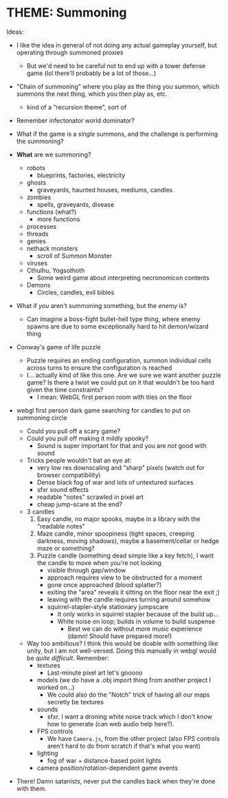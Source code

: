

# THEME: Summoning

Ideas:
 - I like the idea in general of not doing any actual
   gameplay yourself, but operating through summoned proxies
    - But we'd need to be careful not to end up with a tower
      defense game (lol there'll probably be a lot of those...)
 - "Chain of summoning" where you play as the thing you summon, which
   summons the next thing, which you then play as, etc.
    - kind of a "recursion theme", sort of
 - Remember infectonator world dominator?
 - What if the game is a _single_ summons, and the challenge is
   performing the summoning?
 - **What** are we summoning?
    - robots
       - blueprints, factories, electricity
    - ghosts
       - graveyards, haunted houses, mediums, candles
    - zombies
       - spells, graveyards, disease
    - functions (what?)
       - more functions
    - processes
    - threads
    - genies
    - nethack monsters
       - scroll of Summon Monster
    - viruses
    - Cthulhu, Yogsothoth
       - Some weird game about
         interpreting necronomicon contents
    - Demons
       - Circles, candles, evil bibles
 - What if _you_ aren't summoning something, but the _enemy_ is?
    - Can imagine a boss-fight bullet-hell type thing, where enemy spawns
      are due to some exceptionally hard to hit demon/wizard thing
 - Conway's game of life puzzle
    - Puzzle requires an ending configuration, summon individual cells
      across turns to ensure the configuration is reached
    - I... actually kind of like this one.  Are we sure we want another puzzle
      game?  Is there a twist we could put on it that wouldn't be too hard
      given the time constraints?
       - I mean: WebGL first person room with tiles on the floor


 - webgl first person dark game searching for candles to put on summoning circle
    - Could you pull off a scary game?
    - Could you pull off making it mildly spooky?
       - Sound is super important for that and you are _not_ good with sound
    - Tricks people wouldn't bat an eye at:
       - very low res downscaling and "sharp" pixels (watch out for browser compatibility)
       - Dense black fog of war and lots of untextured surfaces
       - sfxr sound effects
       - readable "notes" scrawled in pixel art
       - cheap jump-scare at the end?
    - 3 candles
      1. Easy candle, no major spooks, maybe in a library with the "readable notes"
      2. Maze candle, minor spoopiness (tight spaces, creeping darkness, moving shadows),
         maybe a basement/cellar or hedge maze or something?
      3. Puzzle candle (something dead simple like a key fetch), I want the candle
         to move when you're not looking
          - visible through gap/window
          - approach requires view to be obstructed for a moment
          - gone once approached (blood splatter?)
          - exiting the "area" reveals it sitting on the floor near the exit ;)
          - leaving with the candle requires turning around somehow
          - squirrel-stapler-style stationary jumpscare
             - It only works in squirrel stapler because of the build up...
             - White noise on loop; builds in volume to build suspense
                - Best we can do without more music experience (damn!  Should have prepared more!)
    - Way too ambitious?  I think this would be doable with something
      like unity, but I am not well-versed.  Doing this manually in webgl
      would be _quite difficult_.  Remember:
       - textures
          - Last-minute pixel art let's gooooo
       - models (we _do_ have a .obj import thing from another project I worked on...)
          - We could also do the "Notch" trick of having all our maps secretly be textures
       - sounds
          - sfxr.  I want a droning white noise track which I don't
            know how to generate (can web audio help here?).
       - FPS controls
          - We have `Camera.js`, from the other project (also FPS controls aren't hard
            to do from scratch if that's what you want)
       - lighting
          - fog of war + distance-based point lights
       - camera position/rotation-dependent game events
 - There!  Damn satanists, never put the candles back when they're done with them.



 

